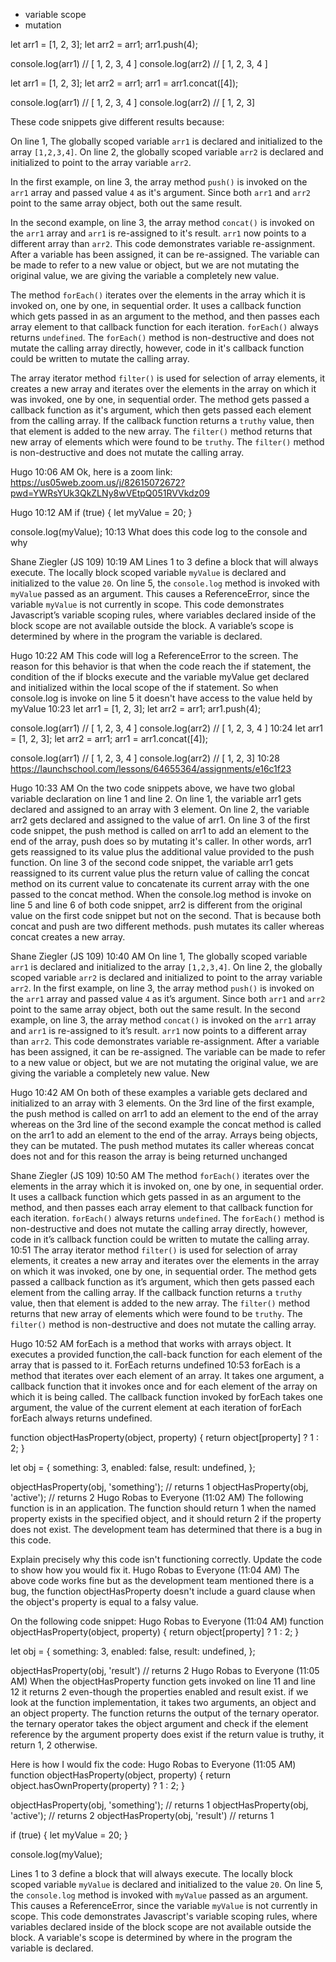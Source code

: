 - variable scope
- mutation



let arr1 = [1, 2, 3];
let arr2 = arr1;
arr1.push(4);

console.log(arr1) // [ 1, 2, 3, 4 ]
console.log(arr2) // [ 1, 2, 3, 4 ]

let arr1 = [1, 2, 3];
let arr2 = arr1;
arr1 = arr1.concat([4]);

console.log(arr1) // [ 1, 2, 3, 4 ]
console.log(arr2) // [ 1, 2, 3]

These code snippets give different results because:



On line 1, The globally scoped variable `arr1` is declared and initialized to the array `[1,2,3,4]`.  On line 2, the globally scoped variable `arr2` is declared and initialized to point to the array variable `arr2`. 

In the first example, on line 3, the array method `push()` is invoked on the `arr1` array and passed value `4` as it's argument.  Since both `arr1` and `arr2` point to the same array object, both out the same result.

In the second example, on line 3, the array method `concat()` is invoked on the `arr1` array and `arr1` is re-assigned to it's result.  `arr1` now points to a different array than `arr2`.  This code demonstrates variable re-assignment.  After a variable has been assigned, it can be re-assigned. The variable can be made to refer to a new value or object, but we are not mutating the original value, we are giving the variable a completely new value.



The method `forEach()` iterates over the elements in the array which it is invoked on, one by one, in sequential order. It uses a callback function which gets passed in as an argument to the method, and then passes each array element to that callback function for each iteration.   `forEach()` always returns `undefined`.  The `forEach()` method is non-destructive and does not mutate the calling array directly, however, code in it's callback function could be written to mutate the calling array.



The array iterator method `filter()` is used for selection of array elements, it creates a new array and iterates over the elements in the array on which it was invoked, one by one, in sequential order.  The method gets passed a callback function as it's argument, which then gets passed each element from the calling array.  If the callback function returns a `truthy` value, then that element is added to the new array.  The `filter()` method returns that new array of elements which were found to be `truthy`. The `filter()` method is non-destructive and does not mutate the calling array.





Hugo  10:06 AM
Ok, here is a zoom link: https://us05web.zoom.us/j/82615072672?pwd=YWRsYUk3QkZLNy8wVEtpQ051RVVkdz09

Hugo  10:12 AM
if (true) {
  let myValue = 20;
}

console.log(myValue);
10:13
What does this code log to the console and why

Shane Ziegler (JS 109)  10:19 AM
Lines 1 to 3 define a block that will always execute.  The locally block scoped variable `myValue` is declared and initialized to the value `20`.  On line 5, the `console.log` method is invoked with `myValue` passed as an argument.  This causes a ReferenceError, since the variable `myValue` is not currently in scope.  This code demonstrates Javascript’s variable scoping rules, where variables declared inside of the block scope are not available outside the block.  A variable’s scope is determined by where in the program the variable is declared.

Hugo  10:22 AM
This code will log a ReferenceError to the screen. The reason for this behavior is that when the code reach the if statement, the condition of the if blocks execute and the variable myValue get declared and initialized within the local scope of the  if statement. So when console.log is invoke on line 5 it doesn't have access to the value held by myValue
10:23
let arr1 = [1, 2, 3];
let arr2 = arr1;
arr1.push(4);

console.log(arr1) // [ 1, 2, 3, 4 ]
console.log(arr2) // [ 1, 2, 3, 4 ]
10:24
let arr1 = [1, 2, 3];
let arr2 = arr1;
arr1 = arr1.concat([4]);

console.log(arr1) // [ 1, 2, 3, 4 ]
console.log(arr2) // [ 1, 2, 3]
10:28
https://launchschool.com/lessons/64655364/assignments/e16c1f23

Hugo  10:33 AM
On the two code snippets above, we have two global variable declaration on line 1 and line 2. On line 1, the variable arr1 gets declared and assigned to an array with 3 element. On line 2, the variable arr2 gets declared and assigned to the value of arr1.
On line 3 of the first code snippet, the push method is called on arr1 to add an element to the end of the array, push does so by mutating it's caller. In other words, arr1 gets reassigned to its value plus the additional value provided to the push function.
On line 3 of the second code snippet, the variable arr1 gets reassigned to its current value plus the return value of calling the concat method on its current value to concatenate its current array with the one passed to the concat method.
When the console.log method is invoke on line 5 and line 6 of both code snippet, arr2 is different from the original value on the first code snippet but not on the second. That is because both concat and push are two different methods. push mutates its caller whereas concat creates a new array.

Shane Ziegler (JS 109)  10:40 AM
On line 1, The globally scoped variable `arr1` is declared and initialized to the array `[1,2,3,4]`.  On line 2, the globally scoped variable `arr2` is declared and initialized to point to the array variable `arr2`.
In the first example, on line 3, the array method `push()` is invoked on the `arr1` array and passed value `4` as it’s argument.  Since both `arr1` and `arr2` point to the same array object, both out the same result.
In the second example, on line 3, the array method `concat()` is invoked on the `arr1` array and `arr1` is re-assigned to it’s result.  `arr1` now points to a different array than `arr2`.  This code demonstrates variable re-assignment.  After a variable has been assigned, it can be re-assigned. The variable can be made to refer to a new value or object, but we are not mutating the original value, we are giving the variable a completely new value.
New

Hugo  10:42 AM
On both of these examples a variable gets declared and initialized to an array with 3 elements. On the 3rd line of the first example, the push method is called on arr1 to add an element to the end of the array whereas on the 3rd line of the second example the concat method is called on the arr1 to add an element to the end of the array. Arrays being objects, they can be mutated. The push method mutates its caller whereas concat does not and for this reason the array is being returned unchanged

Shane Ziegler (JS 109)  10:50 AM
The method `forEach()` iterates over the elements in the array which it is invoked on, one by one, in sequential order. It uses a callback function which gets passed in as an argument to the method, and then passes each array element to that callback function for each iteration.   `forEach()` always returns `undefined`.  The `forEach()` method is non-destructive and does not mutate the calling array directly, however, code in it’s callback function could be written to mutate the calling array.
10:51
The array iterator method `filter()` is used for selection of array elements, it creates a new array and iterates over the elements in the array on which it was invoked, one by one, in sequential order.  The method gets passed a callback function as it’s argument, which then gets passed each element from the calling array.  If the callback function returns a `truthy` value, then that element is added to the new array.  The `filter()` method returns that new array of elements which were found to be `truthy`. The `filter()` method is non-destructive and does not mutate the calling array.

Hugo  10:52 AM
forEach is a method that works with arrays object. It executes a provided function,the call-back function for each element of the array that is passed to it. ForEach returns undefined
10:53
forEach is a method that iterates over each element of an array. It takes one argument, a callback function that it invokes once and for each element of the array on which it is being called. The callback function invoked by forEach takes one argument, the value of the current element at each iteration of forEach forEach always returns undefined.






function objectHasProperty(object, property) {
  return object[property] ? 1 : 2;
}

let obj = {
  something: 3,
  enabled: false,
  result: undefined,
};

objectHasProperty(obj, 'something'); // returns 1
objectHasProperty(obj, 'active');    // returns 2
Hugo Robas to Everyone (11:02 AM)
The following function is in an application. The function should return 1 when the named property exists in the specified object, and it should return 2 if the property does not exist. The development team has determined that there is a bug in this code.

Explain precisely why this code isn't functioning correctly. Update the code to show how you would fix it.
Hugo Robas to Everyone (11:04 AM)
The above code works fine but as the development team mentioned there is a bug, the function objectHasProperty doesn't include a guard clause when the object's property is equal to a falsy value.

On the following code snippet:
Hugo Robas to Everyone (11:04 AM)
function objectHasProperty(object, property) {
  return object[property] ? 1 : 2;
}

let obj = {
  something: 3,
  enabled: false,
  result: undefined,
};

objectHasProperty(obj, 'result') // returns 2
Hugo Robas to Everyone (11:05 AM)
When the objectHasProperty function gets invoked on line 11 and line 12 it returns 2 even-though the properties enabled and result exist. if we look at the function implementation, it takes two arguments, an object and an object property. The function returns the output of the ternary operator. the ternary operator takes the object argument and check if the element reference by the argument property does exist if the return value is truthy, it return 1, 2 otherwise.

Here is how I would fix the code:
Hugo Robas to Everyone (11:05 AM)
function objectHasProperty(object, property) {
  return object.hasOwnProperty(property) ? 1 : 2;
}

objectHasProperty(obj, 'something'); // returns 1
objectHasProperty(obj, 'active'); // returns 2
objectHasProperty(obj, 'result') // returns 1















if (true) {
  let myValue = 20;
}

console.log(myValue);

Lines 1 to 3 define a block that will always execute.  The locally block scoped variable `myValue` is declared and initialized to the value `20`.  On line 5, the `console.log` method is invoked with `myValue` passed as an argument.  This causes a ReferenceError, since the variable `myValue` is not currently in scope.  This code demonstrates Javascript's variable scoping rules, where variables declared inside of the block scope are not available outside the block.  A variable's scope is determined by where in the program the variable is declared.


